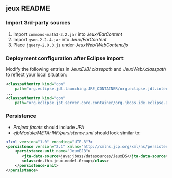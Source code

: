 ## jeux README

### Import 3rd-party sources

1. Import `commons-math3-3.2.jar` into _Jeux/EarContent_
2. Import `gson-2.2.4.jar` into _Jeux/EarContent_
3. Place `jquery-2.0.3.js` under _JeuxWeb/WebContent/js_

### Deployment configuration after Eclipse import

Modify the following entries in _JeuxEJB/.classpath_ and _JeuxWeb/.classpath_ to reflect your local situation:

```xml
<classpathentry kind="con" 
    path="org.eclipse.jdt.launching.JRE_CONTAINER/org.eclipse.jdt.internal.debug.ui.launcher.StandardVMType/java-7-openjdk-i386">
...
<classpathentry kind="con"
    path="org.eclipse.jst.server.core.container/org.jboss.ide.eclipse.as.core.server.runtime.runtimeTarget/JBoss 7.1 Runtime 1">
```

### Persistence

- _Project facets_ should include _JPA_
- _ejbModule/META-INF/persistence.xml_ should look similar to:
```xml
<?xml version="1.0" encoding="UTF-8"?>
<persistence version="2.1" xmlns="http://xmlns.jcp.org/xml/ns/persistence" xmlns:xsi="http://www.w3.org/2001/XMLSchema-instance" xsi:schemaLocation="http://xmlns.jcp.org/xml/ns/persistence http://xmlns.jcp.org/xml/ns/persistence/persistence_2_1.xsd">
	<persistence-unit name="JeuxEJB">
	   <jta-data-source>java:jboss/datasources/JeuxDS</jta-data-source>
       <class>de.fhb.jeux.model.Group</class>
	</persistence-unit>
</persistence>
```

